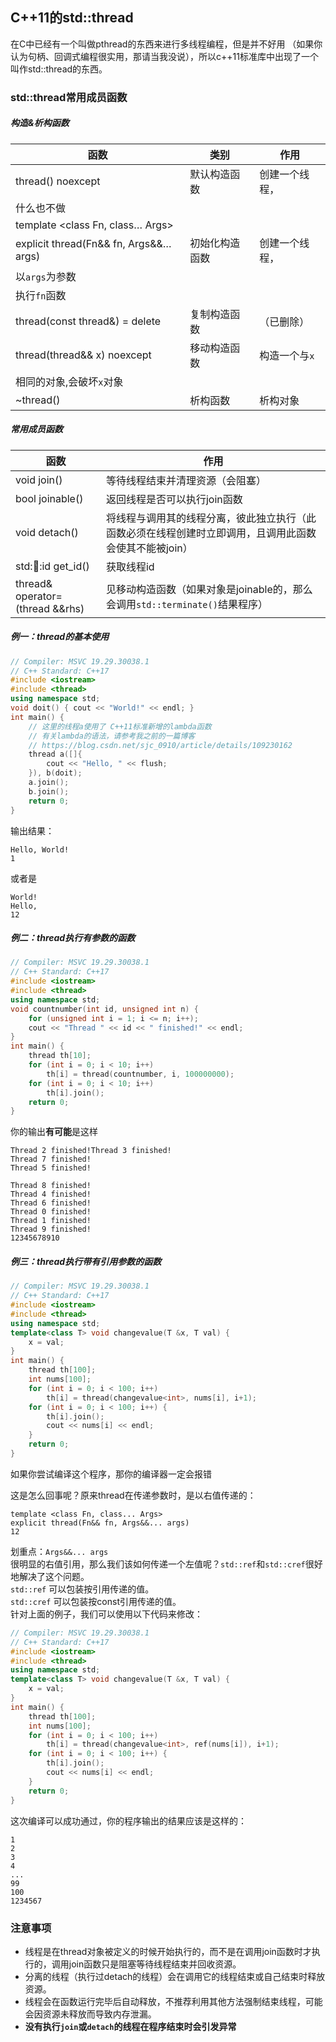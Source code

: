 ## C++11的std::thread

在C中已经有一个叫做pthread的东西来进行多线程编程，但是并不好用 （如果你认为句柄、回调式编程很实用，那请当我没说），所以c++11标准库中出现了一个叫作std::thread的东西。

### std::thread常用成员函数

##### 构造&析构函数

| 函数                                   | 类别           | 作用           |
| -------------------------------------- | -------------- | -------------- |
| thread() noexcept                      | 默认构造函数   | 创建一个线程， |
| 什么也不做                             |                |                |
| template <class Fn, class… Args>       |                |                |
| explicit thread(Fn&& fn, Args&&… args) | 初始化构造函数 | 创建一个线程， |
| 以`args`为参数                         |                |                |
| 执行`fn`函数                           |                |                |
| thread(const thread&) = delete         | 复制构造函数   | （已删除）     |
| thread(thread&& x) noexcept            | 移动构造函数   | 构造一个与`x`  |
| 相同的对象,会破坏`x`对象               |                |                |
| ~thread()                              | 析构函数       | 析构对象       |

##### 常用成员函数

| 函数                            | 作用                                                         |
| ------------------------------- | ------------------------------------------------------------ |
| void join()                     | 等待线程结束并清理资源（会阻塞）                             |
| bool joinable()                 | 返回线程是否可以执行join函数                                 |
| void detach()                   | 将线程与调用其的线程分离，彼此独立执行（此函数必须在线程创建时立即调用，且调用此函数会使其不能被join） |
| std::thread::id get\_id()       | 获取线程id                                                   |
| thread& operator=(thread &&rhs) | 见移动构造函数（如果对象是joinable的，那么会调用`std::terminate()`结果程序） |

##### 例一：thread的基本使用

```cpp
// Compiler: MSVC 19.29.30038.1
// C++ Standard: C++17
#include <iostream>
#include <thread>
using namespace std;
void doit() { cout << "World!" << endl; }
int main() {
	// 这里的线程a使用了 C++11标准新增的lambda函数
	// 有关lambda的语法，请参考我之前的一篇博客
	// https://blog.csdn.net/sjc_0910/article/details/109230162
	thread a([]{
		cout << "Hello, " << flush;
	}), b(doit);
	a.join();
	b.join();
	return 0;
}
```

输出结果：

```plain
Hello, World!
1
```

或者是

```plain
World!
Hello,
12
```

##### 例二：thread执行有参数的函数

```cpp
// Compiler: MSVC 19.29.30038.1
// C++ Standard: C++17
#include <iostream>
#include <thread>
using namespace std;
void countnumber(int id, unsigned int n) {
	for (unsigned int i = 1; i <= n; i++);
	cout << "Thread " << id << " finished!" << endl;
}
int main() {
	thread th[10];
	for (int i = 0; i < 10; i++)
		th[i] = thread(countnumber, i, 100000000);
	for (int i = 0; i < 10; i++)
		th[i].join();
	return 0;
}
```

你的输出**有可能**是这样

```plain
Thread 2 finished!Thread 3 finished!
Thread 7 finished!
Thread 5 finished!

Thread 8 finished!
Thread 4 finished!
Thread 6 finished!
Thread 0 finished!
Thread 1 finished!
Thread 9 finished!
12345678910
```

##### 例三：thread执行带有引用参数的函数

```cpp
// Compiler: MSVC 19.29.30038.1
// C++ Standard: C++17
#include <iostream>
#include <thread>
using namespace std;
template<class T> void changevalue(T &x, T val) {
	x = val;
}
int main() {
	thread th[100];
	int nums[100];
	for (int i = 0; i < 100; i++)
		th[i] = thread(changevalue<int>, nums[i], i+1);
	for (int i = 0; i < 100; i++) {
		th[i].join();
		cout << nums[i] << endl;
	}
	return 0;
}
```

如果你尝试编译这个程序，那你的编译器一定会报错

这是怎么回事呢？原来thread在传递参数时，是以右值传递的：

```auto
template <class Fn, class... Args>
explicit thread(Fn&& fn, Args&&... args)
12
```

划重点：`Args&&... args`  
很明显的右值引用，那么我们该如何传递一个左值呢？`std::ref`和`std::cref`很好地解决了这个问题。  
`std::ref` 可以包装按引用传递的值。  
`std::cref` 可以包装按const引用传递的值。  
针对上面的例子，我们可以使用以下代码来修改：

```cpp
// Compiler: MSVC 19.29.30038.1
// C++ Standard: C++17
#include <iostream>
#include <thread>
using namespace std;
template<class T> void changevalue(T &x, T val) {
	x = val;
}
int main() {
	thread th[100];
	int nums[100];
	for (int i = 0; i < 100; i++)
		th[i] = thread(changevalue<int>, ref(nums[i]), i+1);
	for (int i = 0; i < 100; i++) {
		th[i].join();
		cout << nums[i] << endl;
	}
	return 0;
}
```

这次编译可以成功通过，你的程序输出的结果应该是这样的：

```plain
1
2
3
4
...
99
100
1234567
```

### 注意事项

+   线程是在thread对象被定义的时候开始执行的，而不是在调用join函数时才执行的，调用join函数只是阻塞等待线程结束并回收资源。
+   分离的线程（执行过detach的线程）会在调用它的线程结束或自己结束时释放资源。
+   线程会在函数运行完毕后自动释放，不推荐利用其他方法强制结束线程，可能会因资源未释放而导致内存泄漏。
+   **没有执行`join`或`detach`的线程在程序结束时会引发异常**